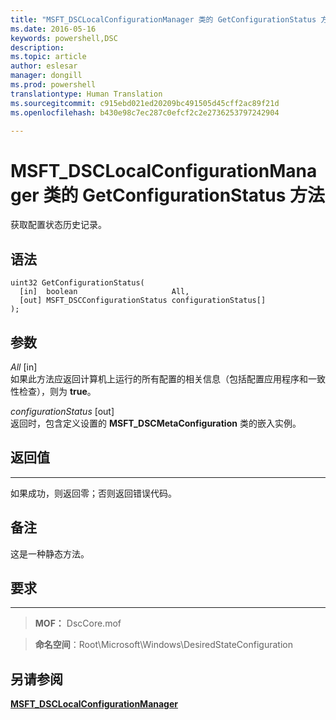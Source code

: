 ```yaml
---
title: "MSFT_DSCLocalConfigurationManager 类的 GetConfigurationStatus 方法"
ms.date: 2016-05-16
keywords: powershell,DSC
description: 
ms.topic: article
author: eslesar
manager: dongill
ms.prod: powershell
translationtype: Human Translation
ms.sourcegitcommit: c915ebd021ed20209bc491505d45cff2ac89f21d
ms.openlocfilehash: b430e98c7ec287c0efcf2c2e2736253797242904

---
```


# MSFT_DSCLocalConfigurationManager 类的 GetConfigurationStatus 方法

获取配置状态历史记录。

语法
------

```mof
uint32 GetConfigurationStatus(
  [in]  boolean                     All,
  [out] MSFT_DSCConfigurationStatus configurationStatus[]
);
```

参数
----------

*All* \[in\]  
如果此方法应返回计算机上运行的所有配置的相关信息（包括配置应用程序和一致性检查），则为 **true**。

*configurationStatus* \[out\]  
返回时，包含定义设置的 **MSFT_DSCMetaConfiguration** 类的嵌入实例。

## 返回值
------------

如果成功，则返回零；否则返回错误代码。

## 备注

这是一种静态方法。

## 要求
------------
>**MOF：** DscCore.mof

>**命名空间**：Root\Microsoft\Windows\DesiredStateConfiguration


## 另请参阅


[**MSFT_DSCLocalConfigurationManager**](msft-dsclocalconfigurationmanager.md)


 

 






<!--HONumber=Aug16_HO3-->


